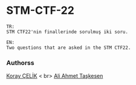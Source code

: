 # STM-CTF-22
```
TR:
STM CTF22'nin finallerinde sorulmuş iki soru.

EN:
Two questions that are asked in the STM CTF22.
```

### Authorss
[Koray ÇELİK](https://github.com/kryC1) < br\>
[Ali Ahmet Taşkesen](https://github.com/aliahmetggg)

